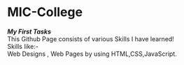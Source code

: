 # MIC-College
***My First Tasks*** <br>
This Github Page consists of various Skills I have learned!<br>
Skills like:-<br>
Web Designs , Web Pages by using HTML,CSS,JavaScript.
